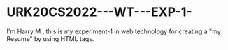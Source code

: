 # URK20CS2022---WT---EXP-1-
I'm Harry M , this is my experiment-1 in web technology for creating a "my Resume" by using HTML tags.
